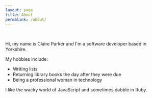 ```yaml
---
layout: page
title: About
permalink: /about/
---
```


[<i class="fa fa-instagram about-icon"></i>](https://instagram.com/flynner__ "Instagram")&nbsp;&nbsp;[<i class="fa fa-twitter about-icon"></i>](https://twitter.com/ClaireParkerPen "Twitter")&nbsp;&nbsp;[<i class="fa fa-linkedin-square about-icon"></i>](http://uk.linkedin.com/in/claireparker2 "LinkedIn")&nbsp;&nbsp;[<i class="fa fa-github about-icon"></i>](https://github.com/claireparker "GitHub")

Hi, my name is Claire Parker and I'm a software developer based in Yorkshire.

My hobbies include:

* Writing lists
* Returning library books the day after they were due
* Being a professional woman in technology

I like the wacky world of JavaScript and sometimes dabble in Ruby.
